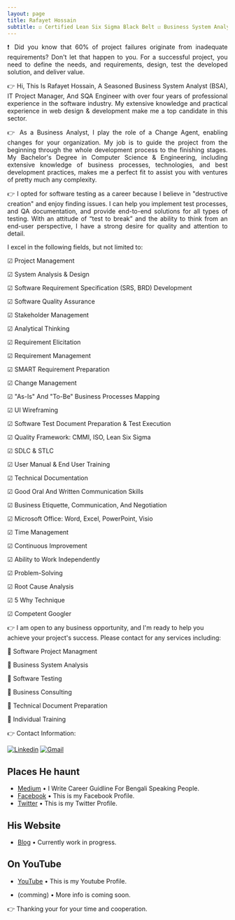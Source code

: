 ```yaml
---
layout: page
title: Rafayet Hossain
subtitle: ☑ Certified Lean Six Sigma Black Belt ☑ Business System Analyst ☑ Project Manager ☑ SQA (Open to Work)
---
```



<div style="text-align: justify"> 

❗ Did you know that 60% of project failures originate from inadequate requirements? Don't let that happen to you. For a successful project, you need to define the needs, and requirements, design, test the developed solution, and deliver value.

</div>



<div style="text-align: justify">
👉 Hi, This Is Rafayet Hossain, A Seasoned Business System Analyst (BSA), IT Project Manager, And SQA Engineer with over four years of professional experience in the software industry. My extensive knowledge and practical experience in web design & development make me a top candidate in this sector.

</div>



<div style="text-align: justify">

👉 As a Business Analyst, I play the role of a Change Agent, enabling changes for your organization. My job is to guide the project from the beginning through the whole development process to the finishing stages. My Bachelor's Degree in Computer Science & Engineering, including extensive knowledge of business processes, technologies, and best development practices, makes me a perfect fit to assist you with ventures of pretty much any complexity.
</div>



<div style="text-align: justify">

👉 I opted for software testing as a career because I believe in "destructive creation" and enjoy finding issues. I can help you implement test processes, and QA documentation, and provide end-to-end solutions for all types of testing. With an attitude of “test to break” and the ability to think from an end-user perspective, I have a strong desire for quality and attention to detail.
</div>


I excel in the following fields, but not limited to:

☑ Project Management

☑ System Analysis & Design

☑ Software Requirement Specification (SRS, BRD) Development

☑ Software Quality Assurance

☑ Stakeholder Management

☑ Analytical Thinking

☑ Requirement Elicitation

☑ Requirement Management

☑ SMART Requirement Preparation

☑ Change Management

☑ "As-Is" And "To-Be" Business Processes Mapping

☑ UI Wireframing

☑ Software Test Document Preparation & Test Execution

☑ Quality Framework: CMMI, ISO, Lean Six Sigma

☑ SDLC & STLC

☑ User Manual & End User Training

☑ Technical Documentation

☑ Good Oral And Written Communication Skills

☑ Business Etiquette, Communication, And Negotiation

☑ Microsoft Office: Word, Excel, PowerPoint, Visio

☑ Time Management

☑ Continuous Improvement

☑ Ability to Work Independently

☑ Problem-Solving

☑ Root Cause Analysis


☑ 5 Why Technique

☑ Competent Googler




👉 I am open to any business opportunity, and I'm ready to help you achieve your project's success. Please contact for any services including:

🎯 Software Project Managment 

🎯 Business System Analysis 

🎯 Software Testing 

🎯 Business Consulting

🎯 Technical Document Preparation 

🎯 Individual Training  




👉 Contact Information: 



[![Linkedin](https://img.shields.io/badge/-LinkedIn-blue?style=flat&logo=Linkedin&logoColor=white)](https://www.linkedin.com/in/rafayethossain/)
[![Gmail](https://img.shields.io/badge/-Gmail-c14438?style=flat&logo=Gmail&logoColor=white)](mailto:rafayet13@gmail.com)




## Places He haunt

* [Medium](https://rafayethossain.medium.com/) •  I Write Career Guidline For Bengali Speaking People.
* [Facebook](https://www.facebook.com/rafayethossain13) • This is my Facebook Profile.
* [Twitter](https://twitter.com/RafayetHossain/) • This is my Twitter Profile.
  
## His Website
* [Blog]([rafayet13.wordpress.com/](https://rafayet13.wordpress.com/)) • Currently work in progress.

## On YouTube

* [YouTube](https://www.youtube.com/channel/UCsTNdhx0etbm-571LVTCW2g/featured?view_as=subscriber) • This is my Youtube Profile.

* (comming) • More info is coming soon.

👉 Thanking your for your time and cooperation. 